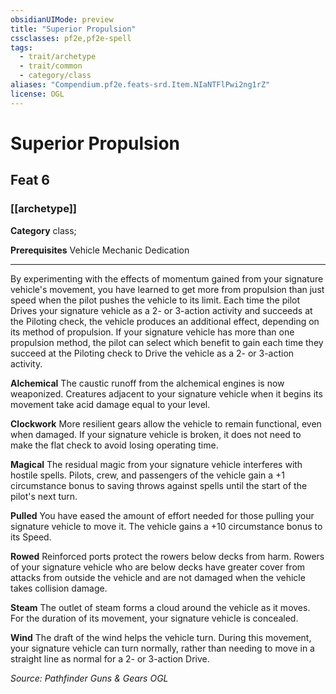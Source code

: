 ```yaml
---
obsidianUIMode: preview
title: "Superior Propulsion"
cssclasses: pf2e,pf2e-spell
tags:
  - trait/archetype
  - trait/common
  - category/class
aliases: "Compendium.pf2e.feats-srd.Item.NIaNTFlPwi2ng1rZ"
license: OGL
---
```

# Superior Propulsion
## Feat 6
### [[archetype]]

**Category** class; 



**Prerequisites** Vehicle Mechanic Dedication
* * *
By experimenting with the effects of momentum gained from your signature vehicle's movement, you have learned to get more from propulsion than just speed when the pilot pushes the vehicle to its limit. Each time the pilot Drives your signature vehicle as a 2- or 3-action activity and succeeds at the Piloting check, the vehicle produces an additional effect, depending on its method of propulsion. If your signature vehicle has more than one propulsion method, the pilot can select which benefit to gain each time they succeed at the Piloting check to Drive the vehicle as a 2- or 3-action activity.

**Alchemical** The caustic runoff from the alchemical engines is now weaponized. Creatures adjacent to your signature vehicle when it begins its movement take acid damage equal to your level.

**Clockwork** More resilient gears allow the vehicle to remain functional, even when damaged. If your signature vehicle is broken, it does not need to make the flat check to avoid losing operating time.

**Magical** The residual magic from your signature vehicle interferes with hostile spells. Pilots, crew, and passengers of the vehicle gain a +1 circumstance bonus to saving throws against spells until the start of the pilot's next turn.

**Pulled** You have eased the amount of effort needed for those pulling your signature vehicle to move it. The vehicle gains a +10 circumstance bonus to its Speed.

**Rowed** Reinforced ports protect the rowers below decks from harm. Rowers of your signature vehicle who are below decks have greater cover from attacks from outside the vehicle and are not damaged when the vehicle takes collision damage.

**Steam** The outlet of steam forms a cloud around the vehicle as it moves. For the duration of its movement, your signature vehicle is concealed.

**Wind** The draft of the wind helps the vehicle turn. During this movement, your signature vehicle can turn normally, rather than needing to move in a straight line as normal for a 2- or 3-action Drive.

*Source: Pathfinder Guns & Gears*
*OGL*